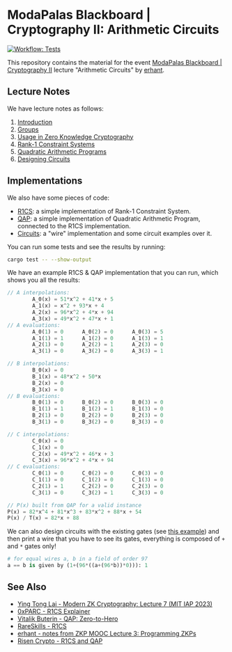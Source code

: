 # ModaPalas Blackboard | Cryptography II: Arithmetic Circuits

<a href="./.github/workflows/test.yml" target="_blank">
  <img alt="Workflow: Tests" src="https://github.com/erhant/arithmetic-circuits/actions/workflows/tests.yml/badge.svg">
</a>

This repository contains the material for the event [ModaPalas Blackboard | Cryptography II](https://lu.ma/c6wrtj5b?tk=dJKwGa) lecture "Arithmetic Circuits" by [erhant](https://github.com/erhant).

## Lecture Notes

We have lecture notes as follows:

1. [Introduction](./docs/1-intro.md)
2. [Groups](./docs/2-groups.md)
3. [Usage in Zero Knowledge Cryptography](./docs/3-usage.md)
4. [Rank-1 Constraint Systems](./docs/4-r1cs.md)
5. [Quadratic Arithmetic Programs](./docs/5-qap.md)
6. [Designing Circuits](./docs/6-circuits.md)

## Implementations

We also have some pieces of code:

- [R1CS](./src/r1cs.rs): a simple implementation of Rank-1 Constraint System.
- [QAP](./src/qap.rs): a simple implementation of Quadratic Arithmetic Program, connected to the R1CS implementation.
- [Circuits](./src/circuits/mod.rs): a "wire" implementation and some circuit examples over it.

You can run some tests and see the results by running:

```sh
cargo test -- --show-output
```

We have an example R1CS & QAP implementation that you can run, which shows you all the results:

```rs
// A interpolations:
        A_0(x) = 51*x^2 + 41*x + 5
        A_1(x) = x^2 + 93*x + 4
        A_2(x) = 96*x^2 + 4*x + 94
        A_3(x) = 49*x^2 + 47*x + 1
// A evaluations:
        A_0(1) = 0      A_0(2) = 0      A_0(3) = 5
        A_1(1) = 1      A_1(2) = 0      A_1(3) = 1
        A_2(1) = 0      A_2(2) = 1      A_2(3) = 0
        A_3(1) = 0      A_3(2) = 0      A_3(3) = 1

// B interpolations:
        B_0(x) = 0
        B_1(x) = 48*x^2 + 50*x
        B_2(x) = 0
        B_3(x) = 0
// B evaluations:
        B_0(1) = 0      B_0(2) = 0      B_0(3) = 0
        B_1(1) = 1      B_1(2) = 1      B_1(3) = 0
        B_2(1) = 0      B_2(2) = 0      B_2(3) = 0
        B_3(1) = 0      B_3(2) = 0      B_3(3) = 0

// C interpolations:
        C_0(x) = 0
        C_1(x) = 0
        C_2(x) = 49*x^2 + 46*x + 3
        C_3(x) = 96*x^2 + 4*x + 94
// C evaluations:
        C_0(1) = 0      C_0(2) = 0      C_0(3) = 0
        C_1(1) = 0      C_1(2) = 0      C_1(3) = 0
        C_2(1) = 1      C_2(2) = 0      C_2(3) = 0
        C_3(1) = 0      C_3(2) = 1      C_3(3) = 0

// P(x) built from QAP for a valid instance
P(x) = 82*x^4 + 81*x^3 + 83*x^2 + 88*x + 54
P(x) / T(x) = 82*x + 88
```

We can also design circuits with the existing gates (see [this example](./tests/circuits_test.rs)) and then print a wire that you have to see its gates, everything is composed of `+` and `*` gates only!

```py
# for equal wires a, b in a field of order 97
a == b is given by (1+(96*((a+(96*b))*0))): 1
```

## See Also

- [Ying Tong Lai - Modern ZK Cryptography: Lecture 7 (MIT IAP 2023)](https://assets.super.so/9c1ce0ba-bad4-4680-8c65-3a46532bf44a/files/e11309fb-7356-42ad-9c78-565341abd80d.pdf)
- [0xPARC - R1CS Explainer](https://learn.0xparc.org/materials/circom/additional-learning-resources/r1cs%20explainer/)
- [Vitalik Buterin - QAP: Zero-to-Hero](https://medium.com/@VitalikButerin/quadratic-arithmetic-programs-from-zero-to-hero-f6d558cea649)
- [RareSkills - R1CS](https://www.rareskills.io/post/rank-1-constraint-system)
- [erhant - notes from ZKP MOOC Lecture 3: Programming ZKPs](https://crypto.erhant.me/zklearning/programming-zkps.html)
- [Risen Crypto - R1CS and QAP](https://risencrypto.github.io/R1CSQAP/)

